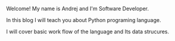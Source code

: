 

Welcome! My name is Andrej and I'm  Software Developer.

In this blog I will teach you about Python programing language. 

I will cover basic work flow of the language and Its data strucures. 



